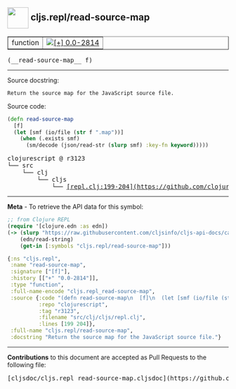 ## <img width="48px" valign="middle" src="http://i.imgur.com/Hi20huC.png"> cljs.repl/read-source-map

 <table border="1">
<tr>

<td>function</td>
<td><a href="https://github.com/cljsinfo/cljs-api-docs/tree/0.0-2814"><img valign="middle" alt="[+] 0.0-2814" src="https://img.shields.io/badge/+-0.0--2814-lightgrey.svg"></a> </td>
</tr>
</table>

 <samp>
(__read-source-map__ f)<br>
</samp>

---




Source docstring:

```
Return the source map for the JavaScript source file.
```

Source code:

```clj
(defn read-source-map
  [f]
  (let [smf (io/file (str f ".map"))]
    (when (.exists smf)
      (sm/decode (json/read-str (slurp smf) :key-fn keyword)))))
```

 <pre>
clojurescript @ r3123
└── src
    └── clj
        └── cljs
            └── <ins>[repl.clj:199-204](https://github.com/clojure/clojurescript/blob/r3123/src/clj/cljs/repl.clj#L199-L204)</ins>
</pre>


---

__Meta__ - To retrieve the API data for this symbol:

```clj
;; from Clojure REPL
(require '[clojure.edn :as edn])
(-> (slurp "https://raw.githubusercontent.com/cljsinfo/cljs-api-docs/catalog/cljs-api.edn")
    (edn/read-string)
    (get-in [:symbols "cljs.repl/read-source-map"]))
```

```clj
{:ns "cljs.repl",
 :name "read-source-map",
 :signature ["[f]"],
 :history [["+" "0.0-2814"]],
 :type "function",
 :full-name-encode "cljs.repl_read-source-map",
 :source {:code "(defn read-source-map\n  [f]\n  (let [smf (io/file (str f \".map\"))]\n    (when (.exists smf)\n      (sm/decode (json/read-str (slurp smf) :key-fn keyword)))))",
          :repo "clojurescript",
          :tag "r3123",
          :filename "src/clj/cljs/repl.clj",
          :lines [199 204]},
 :full-name "cljs.repl/read-source-map",
 :docstring "Return the source map for the JavaScript source file."}

```

---

__Contributions__ to this document are accepted as Pull Requests to the following file:

 <pre>
[cljsdoc/cljs.repl_read-source-map.cljsdoc](https://github.com/cljsinfo/cljs-api-docs/blob/master/cljsdoc/cljs.repl_read-source-map.cljsdoc)
</pre>

